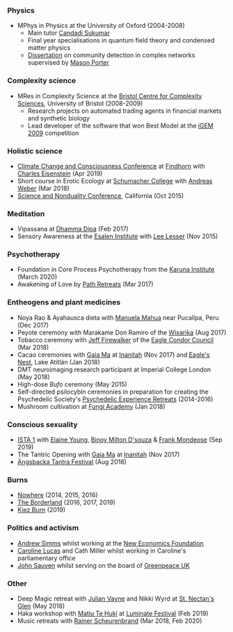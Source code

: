 ### Physics

*   MPhys in Physics at the University of Oxford (2004-2008)
    *   Main tutor [Candadi Sukumar](https://www.wadham.ox.ac.uk/people/emeritus-fellows/s/candadi-sukumar)
    *   Final year specialisations in quantum field theory and condensed matter physics
    *   [Dissertation](https://stephenreid.net/reid_report_final.pdf) on community detection in complex networks supervised by [Mason Porter](https://en.wikipedia.org/wiki/Mason_Porter)

### Complexity science

*   MRes in Complexity Science at the [Bristol Centre for Complexity Sciences](http://www.bristol.ac.uk/bccs/), University of Bristol (2008-2009)
    *   Research projects on automated trading agents in financial markets and synthetic biology
    *   Lead developer of the software that won Best Model at the [iGEM 2009](https://igem.org/Results?year=2009) competition

### Holistic science

*   [Climate Change and Consciousness Conference](https://ccc19.org/) at [Findhorn](https://www.findhorn.org/) with [Charles Eisenstein](https://charleseisenstein.org) (Apr 2019)
*   Short course in Erotic Ecology at [Schumacher College](https://schumachercollege.org.uk) with [Andreas Weber](https://en.wikipedia.org/wiki/Andreas_Weber_(writer)) (Mar 2018)
*   [Science and Nonduality Conference](http://scienceandnonduality.com), California (Oct 2015)

### Meditation

*   Vipassana at [Dhamma Dipa](https://www.dipa.dhamma.org/) (Feb 2017)
*   Sensory Awareness at the [Esalen Institute](https://www.esalen.org/) with [Lee Lesser](http://www.returntooursenses.com/) (Nov 2015)

### Psychotherapy

*   Foundation in Core Process Psychotherapy from the [Karuna Institute](https://www.karuna-institute.co.uk/foundation-training.html) (March 2020)
*   Awakening of Love by [Path Retreats](http://pathretreats.com) (Mar 2017)

### Entheogens and plant medicines

*   Noya Rao & Ayahausca dieta with [Manuela Mahua](https://noyanete.com/) near Pucallpa, Peru (Dec 2017)
*   Peyote ceremony with Marakame Don Ramiro of the [Wixarika](https://en.wikipedia.org/wiki/Huichol) (Aug 2017)
*   Tobacco ceremony with [Jeff Firewalker](https://www.eaglecondorcouncil.org/) of the [Eagle Condor Council](https://www.eaglecondorcouncil.org/) (Mar 2018)
*   Cacao ceremonies with [Gaia Ma](https://gaiagasm.com/) at [Inanitah](https://www.inanitah.com/) (Nov 2017) and [Eagle's Nest](https://eaglesnestatitlan.com/), Lake Atitlán (Jan 2018)
*   DMT neuroimaging research participant at Imperial College London (May 2018)
*   High-dose _Bufo_ ceremony (May 2015)
*   Self-directed psilocybin ceremonies in preparation for creating the Psychedelic Society's [Psychedelic Experience Retreats](https://psychedelicsociety.org.uk/experience-retreats) (2014-2016)
*   Mushroom cultivation at [Fungi Academy](http://fungiacademy.com/) (Jan 2018)

### Conscious sexuality

*   [ISTA 1](https://www.schooloftemplearts.org/) with [Elaine Young](https://www.thetantricshaman.com/), [Binoy Milton D'souza](https://lovemovementevolution.com/) & [Frank Mondeose](https://frankmondeose.com/) (Sep 2019)
*   The Tantric Opening with [Gaia Ma](https://gaiagasm.com/) at [Inanitah](https://www.inanitah.com/) (Nov 2017)
*   [Ängsbacka Tantra Festival](http://angsbacka.se) (Aug 2018)

### Burns

*   [Nowhere](http://goingnowhere.org) (2014, 2015, 2016)
*   [The Borderland](http://theborderland.se) (2016, 2017, 2019)
*   [Kiez Burn](https://kiezburn.org/) (2019)

### Politics and activism

*   [Andrew Simms](https://en.wikipedia.org/wiki/Andrew_Simms) whilst working at the [New Economics Foundation](https://neweconomics.org/)
*   [Caroline Lucas](https://www.carolinelucas.com/) and Cath Miller whilst working in Caroline's parliamentary office
*   [John Sauven](https://en.wikipedia.org/wiki/John_Sauven) whilst serving on the board of [Greenpeace UK](https://www.greenpeace.org.uk/)

### Other

*   Deep Magic retreat with [Julian Vayne](https://theblogofbaphomet.com/) and Nikki Wyrd at [St. Nectan's Glen](https://www.st-nectansglen.co.uk/) (May 2018)
*   Haka workshop with [Matiu Te Huki](https://rainbowwarrior.nz/) at [Luminate Festival](https://www.luminatefestival.co.nz) (Feb 2019)
*   Music retreats with [Rainer Scheurenbrand](https://open.spotify.com/artist/2ZQinGoK9FA6ohO68q65A5) (Mar 2018, Feb 2020)